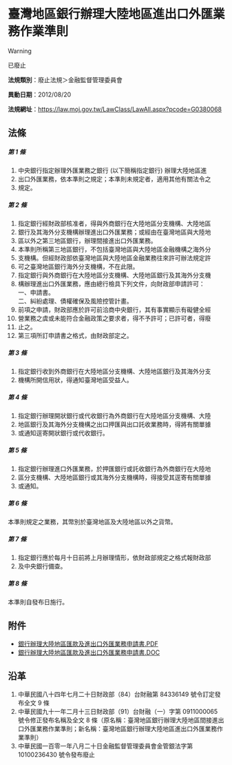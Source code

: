 # 臺灣地區銀行辦理大陸地區進出口外匯業務作業準則


> [!WARNING]
> 已廢止


**法規類別**：廢止法規＞金融監督管理委員會

**異動日期**：2012/08/20  

**法規網址**：https://law.moj.gov.tw/LawClass/LawAll.aspx?pcode=G0380068



## 法條
##### 第 1 條
1. 中央銀行指定辦理外匯業務之銀行 (以下簡稱指定銀行) 辦理大陸地區進
1. 出口外匯業務，依本準則之規定；本準則未規定者，適用其他有關法令之
1. 規定。

##### 第 2 條
1. 指定銀行經財政部核准者，得與外商銀行在大陸地區分支機構、大陸地區
1. 銀行及其海外分支機構辦理進出口外匯業務；或經由在臺灣地區與大陸地
1. 區以外之第三地區銀行，辦理間接進出口外匯業務。
1. 本準則所稱第三地區銀行，不包括臺灣地區與大陸地區金融機構之海外分
1. 支機構。但經財政部依臺灣地區與大陸地區金融業務往來許可辦法規定許
1. 可之臺灣地區銀行海外分支機構，不在此限。
1. 指定銀行與外商銀行在大陸地區分支機構、大陸地區銀行及其海外分支機
1. 構辦理進出口外匯業務，應由總行檢具下列文件，向財政部申請許可：  
一、申請書。  
二、糾紛處理、債權確保及風險控管計畫。
1. 前項之申請，財政部應於許可前洽商中央銀行，其有事實顯示有礙健全經
1. 營業務之虞或未能符合金融政策之要求者，得不予許可；已許可者，得廢
1. 止之。
1. 第三項所訂申請書之格式，由財政部定之。

##### 第 3 條
1. 指定銀行收到外商銀行在大陸地區分支機構、大陸地區銀行及其海外分支
1. 機構所開信用狀，得通知臺灣地區受益人。

##### 第 4 條
1. 指定銀行辦理開狀銀行或代收銀行為外商銀行在大陸地區分支機構、大陸
1. 地區銀行及其海外分支機構之出口押匯與出口託收業務時，得將有關單據
1. 或通知逕寄開狀銀行或代收銀行。

##### 第 5 條
1. 指定銀行辦理進口外匯業務，於押匯銀行或託收銀行為外商銀行在大陸地
1. 區分支機構、大陸地區銀行或其海外分支機構時，得接受其逕寄有關單據
1. 或通知。

##### 第 6 條
本準則規定之業務，其幣別於臺灣地區及大陸地區以外之貨幣。

##### 第 7 條
1. 指定銀行應於每月十日前將上月辦理情形，依財政部規定之格式報財政部
1. 及中央銀行備查。

##### 第 8 條
本準則自發布日施行。
## 附件
* [銀行辦理大陸地區匯款及進出口外匯業務申請書.PDF](https://law.moj.gov.tw/LawClass/LawGetFile.ashx?FileId=0000233884)
* [銀行辦理大陸地區匯款及進出口外匯業務申請書.DOC](https://law.moj.gov.tw/LawClass/LawGetFile.ashx?FileId=0000031739)
## 沿革
1. 中華民國八十四年七月二十日財政部（84）台財融第 84336149 號令訂定發布全文 9  條
1. 中華民國九十一年二月十三日財政部（91）台財融（一）字第 0911000065 號令修正發布名稱及全文 8  條（原名稱：臺灣地區銀行辦理大陸地區間接進出口外匯業務作業準則；新名稱：臺灣地區銀行辦理大陸地區進出口外匯業務作業準則）
1. 中華民國一百零一年八月二十日金融監督管理委員會金管銀法字第 10100236430  號令發布廢止
